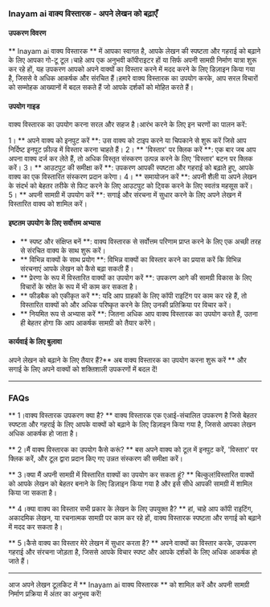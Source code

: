### Inayam ai वाक्य विस्तारक - अपने लेखन को बढ़ाएँ

#### उपकरण विवरण
** Inayam ai वाक्य विस्तारक ** में आपका स्वागत है, आपके लेखन की स्पष्टता और गहराई को बढ़ाने के लिए आपका गो-टू टूल।चाहे आप एक अनुभवी कॉपीराइटर हों या सिर्फ अपनी सामग्री निर्माण यात्रा शुरू कर रहे हों, यह उपकरण आपको अपने वाक्यों का विस्तार करने में मदद करने के लिए डिज़ाइन किया गया है, जिससे वे अधिक आकर्षक और संरचित हैं।हमारे वाक्य विस्तारक का उपयोग करके, आप सरल विचारों को सम्मोहक आख्यानों में बदल सकते हैं जो आपके दर्शकों को मोहित करते हैं।

#### उपयोग गाइड
वाक्य विस्तारक का उपयोग करना सरल और सहज है।आरंभ करने के लिए इन चरणों का पालन करें:

1। ** अपने वाक्य को इनपुट करें **: उस वाक्य को टाइप करने या चिपकाने से शुरू करें जिसे आप निर्दिष्ट इनपुट फ़ील्ड में विस्तार करना चाहते हैं।
2। ** 'विस्तार' पर क्लिक करें **: एक बार जब आप अपना वाक्य दर्ज कर लेते हैं, तो अधिक विस्तृत संस्करण उत्पन्न करने के लिए 'विस्तार' बटन पर क्लिक करें।
3। ** आउटपुट की समीक्षा करें **: उपकरण आपकी स्पष्टता और गहराई को बढ़ाते हुए, आपके वाक्य का एक विस्तारित संस्करण प्रदान करेगा।
4। ** समायोजन करें **: अपनी शैली या अपने लेखन के संदर्भ को बेहतर तरीके से फिट करने के लिए आउटपुट को ट्विक करने के लिए स्वतंत्र महसूस करें।
5। ** अपनी सामग्री में उपयोग करें **: सगाई और संरचना में सुधार करने के लिए अपने लेखन में विस्तारित वाक्य को शामिल करें।

#### इष्टतम उपयोग के लिए सर्वोत्तम अभ्यास
- ** स्पष्ट और संक्षिप्त बनें **: वाक्य विस्तारक से सर्वोत्तम परिणाम प्राप्त करने के लिए एक अच्छी तरह से संरचित वाक्य के साथ शुरू करें।
- ** विभिन्न वाक्यों के साथ प्रयोग **: विभिन्न वाक्यों का विस्तार करने का प्रयास करें कि विभिन्न संरचनाएं आपके लेखन को कैसे बढ़ा सकती हैं।
- ** प्रेरणा के रूप में विस्तारित वाक्यों का उपयोग करें **: उपकरण आगे की सामग्री विकास के लिए विचारों के स्रोत के रूप में भी काम कर सकता है।
- ** फीडबैक को एकीकृत करें **: यदि आप ग्राहकों के लिए कॉपी राइटिंग पर काम कर रहे हैं, तो विस्तारित वाक्यों को और अधिक परिष्कृत करने के लिए उनकी प्रतिक्रिया पर विचार करें।
- ** नियमित रूप से अभ्यास करें **: जितना अधिक आप वाक्य विस्तारक का उपयोग करते हैं, उतना ही बेहतर होगा कि आप आकर्षक सामग्री को तैयार करेंगे।

#### कार्यवाई के लिए बुलावा
अपने लेखन को बढ़ाने के लिए तैयार हैं?** अब वाक्य विस्तारक का उपयोग करना शुरू करें ** और सगाई के लिए अपने वाक्यों को शक्तिशाली उपकरणों में बदल दें!

---

### FAQs

** 1।वाक्य विस्तारक उपकरण क्या है? **
वाक्य विस्तारक एक एआई-संचालित उपकरण है जिसे बेहतर स्पष्टता और गहराई के लिए आपके वाक्यों को बढ़ाने के लिए डिज़ाइन किया गया है, जिससे आपका लेखन अधिक आकर्षक हो जाता है।

** 2।मैं वाक्य विस्तारक का उपयोग कैसे करूं? **
बस अपने वाक्य को टूल में इनपुट करें, 'विस्तार' पर क्लिक करें, और टूल द्वारा प्रदान किए गए उन्नत संस्करण की समीक्षा करें।

** 3।क्या मैं अपनी सामग्री में विस्तारित वाक्यों का उपयोग कर सकता हूं? **
बिल्कुल!विस्तारित वाक्यों को आपके लेखन को बेहतर बनाने के लिए डिज़ाइन किया गया है और इसे सीधे आपकी सामग्री में शामिल किया जा सकता है।

** 4।क्या वाक्य का विस्तार सभी प्रकार के लेखन के लिए उपयुक्त है? **
हां, चाहे आप कॉपी राइटिंग, अकादमिक लेखन, या रचनात्मक सामग्री पर काम कर रहे हों, वाक्य विस्तारक स्पष्टता और सगाई को बढ़ाने में मदद कर सकता है।

** 5।कैसे वाक्य का विस्तार मेरे लेखन में सुधार करता है? **
अपने वाक्यों का विस्तार करके, उपकरण गहराई और संरचना जोड़ता है, जिससे आपके विचार स्पष्ट और आपके दर्शकों के लिए अधिक आकर्षक हो जाते हैं।

---

आज अपने लेखन टूलकिट में ** Inayam ai वाक्य विस्तारक ** को शामिल करें और अपनी सामग्री निर्माण प्रक्रिया में अंतर का अनुभव करें!